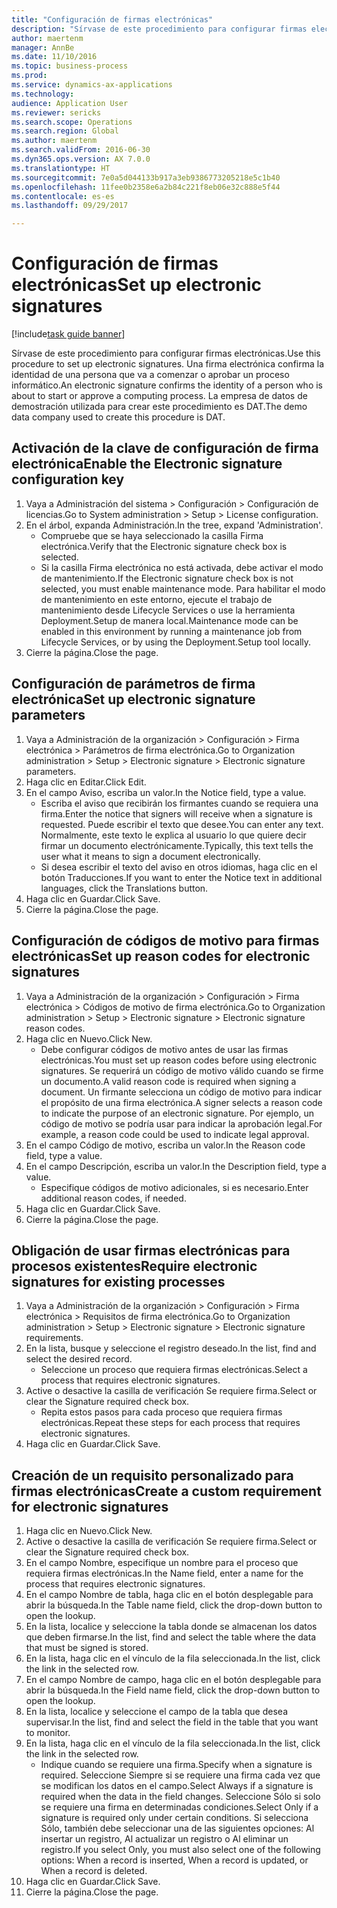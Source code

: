 ```yaml
--- 
title: "Configuración de firmas electrónicas"
description: "Sírvase de este procedimiento para configurar firmas electrónicas."
author: maertenm
manager: AnnBe
ms.date: 11/10/2016
ms.topic: business-process
ms.prod: 
ms.service: dynamics-ax-applications
ms.technology: 
audience: Application User
ms.reviewer: sericks
ms.search.scope: Operations
ms.search.region: Global
ms.author: maertenm
ms.search.validFrom: 2016-06-30
ms.dyn365.ops.version: AX 7.0.0
ms.translationtype: HT
ms.sourcegitcommit: 7e0a5d044133b917a3eb9386773205218e5c1b40
ms.openlocfilehash: 11fee0b2358e6a2b84c221f8eb06e32c888e5f44
ms.contentlocale: es-es
ms.lasthandoff: 09/29/2017

---
```

# <a name="set-up-electronic-signatures"></a><span data-ttu-id="4146e-103">Configuración de firmas electrónicas</span><span class="sxs-lookup"><span data-stu-id="4146e-103">Set up electronic signatures</span></span>

[!include[task guide banner](../../includes/task-guide-banner.md)]

<span data-ttu-id="4146e-104">Sírvase de este procedimiento para configurar firmas electrónicas.</span><span class="sxs-lookup"><span data-stu-id="4146e-104">Use this procedure to set up electronic signatures.</span></span> <span data-ttu-id="4146e-105">Una firma electrónica confirma la identidad de una persona que va a comenzar o aprobar un proceso informático.</span><span class="sxs-lookup"><span data-stu-id="4146e-105">An electronic signature confirms the identity of a person who is about to start or approve a computing process.</span></span> <span data-ttu-id="4146e-106">La empresa de datos de demostración utilizada para crear este procedimiento es DAT.</span><span class="sxs-lookup"><span data-stu-id="4146e-106">The demo data company used to create this procedure is DAT.</span></span>


## <a name="enable-the-electronic-signature-configuration-key"></a><span data-ttu-id="4146e-107">Activación de la clave de configuración de firma electrónica</span><span class="sxs-lookup"><span data-stu-id="4146e-107">Enable the Electronic signature configuration key</span></span>
1. <span data-ttu-id="4146e-108">Vaya a Administración del sistema > Configuración > Configuración de licencias.</span><span class="sxs-lookup"><span data-stu-id="4146e-108">Go to System administration > Setup > License configuration.</span></span>
2. <span data-ttu-id="4146e-109">En el árbol, expanda Administración.</span><span class="sxs-lookup"><span data-stu-id="4146e-109">In the tree, expand 'Administration'.</span></span>
    * <span data-ttu-id="4146e-110">Compruebe que se haya seleccionado la casilla Firma electrónica.</span><span class="sxs-lookup"><span data-stu-id="4146e-110">Verify that the Electronic signature check box is selected.</span></span>  
    * <span data-ttu-id="4146e-111">Si la casilla Firma electrónica no está activada, debe activar el modo de mantenimiento.</span><span class="sxs-lookup"><span data-stu-id="4146e-111">If the Electronic signature check box is not selected, you must enable maintenance mode.</span></span> <span data-ttu-id="4146e-112">Para habilitar el modo de mantenimiento en este entorno, ejecute el trabajo de mantenimiento desde Lifecycle Services o use la herramienta Deployment.Setup de manera local.</span><span class="sxs-lookup"><span data-stu-id="4146e-112">Maintenance mode can be enabled in this environment by running a maintenance job from Lifecycle Services, or by using the Deployment.Setup tool locally.</span></span>  
3. <span data-ttu-id="4146e-113">Cierre la página.</span><span class="sxs-lookup"><span data-stu-id="4146e-113">Close the page.</span></span>

## <a name="set-up-electronic-signature-parameters"></a><span data-ttu-id="4146e-114">Configuración de parámetros de firma electrónica</span><span class="sxs-lookup"><span data-stu-id="4146e-114">Set up electronic signature parameters</span></span>
1. <span data-ttu-id="4146e-115">Vaya a Administración de la organización > Configuración > Firma electrónica > Parámetros de firma electrónica.</span><span class="sxs-lookup"><span data-stu-id="4146e-115">Go to Organization administration > Setup > Electronic signature > Electronic signature parameters.</span></span>
2. <span data-ttu-id="4146e-116">Haga clic en Editar.</span><span class="sxs-lookup"><span data-stu-id="4146e-116">Click Edit.</span></span>
3. <span data-ttu-id="4146e-117">En el campo Aviso, escriba un valor.</span><span class="sxs-lookup"><span data-stu-id="4146e-117">In the Notice field, type a value.</span></span>
    * <span data-ttu-id="4146e-118">Escriba el aviso que recibirán los firmantes cuando se requiera una firma.</span><span class="sxs-lookup"><span data-stu-id="4146e-118">Enter the notice that signers will receive when a signature is requested.</span></span> <span data-ttu-id="4146e-119">Puede escribir el texto que desee.</span><span class="sxs-lookup"><span data-stu-id="4146e-119">You can enter any text.</span></span> <span data-ttu-id="4146e-120">Normalmente, este texto le explica al usuario lo que quiere decir firmar un documento electrónicamente.</span><span class="sxs-lookup"><span data-stu-id="4146e-120">Typically, this text tells the user what it means to sign a document electronically.</span></span>  
    * <span data-ttu-id="4146e-121">Si desea escribir el texto del aviso en otros idiomas, haga clic en el botón Traducciones.</span><span class="sxs-lookup"><span data-stu-id="4146e-121">If you want to enter the Notice text in additional languages, click the Translations button.</span></span>  
4. <span data-ttu-id="4146e-122">Haga clic en Guardar.</span><span class="sxs-lookup"><span data-stu-id="4146e-122">Click Save.</span></span>
5. <span data-ttu-id="4146e-123">Cierre la página.</span><span class="sxs-lookup"><span data-stu-id="4146e-123">Close the page.</span></span>

## <a name="set-up-reason-codes-for-electronic-signatures"></a><span data-ttu-id="4146e-124">Configuración de códigos de motivo para firmas electrónicas</span><span class="sxs-lookup"><span data-stu-id="4146e-124">Set up reason codes for electronic signatures</span></span>
1. <span data-ttu-id="4146e-125">Vaya a Administración de la organización > Configuración > Firma electrónica > Códigos de motivo de firma electrónica.</span><span class="sxs-lookup"><span data-stu-id="4146e-125">Go to Organization administration > Setup > Electronic signature > Electronic signature reason codes.</span></span>
2. <span data-ttu-id="4146e-126">Haga clic en Nuevo.</span><span class="sxs-lookup"><span data-stu-id="4146e-126">Click New.</span></span>
    * <span data-ttu-id="4146e-127">Debe configurar códigos de motivo antes de usar las firmas electrónicas.</span><span class="sxs-lookup"><span data-stu-id="4146e-127">You must set up reason codes before using electronic signatures.</span></span> <span data-ttu-id="4146e-128">Se requerirá un código de motivo válido cuando se firme un documento.</span><span class="sxs-lookup"><span data-stu-id="4146e-128">A valid reason code is required when signing a document.</span></span>     <span data-ttu-id="4146e-129">Un firmante selecciona un código de motivo para indicar el propósito de una firma electrónica.</span><span class="sxs-lookup"><span data-stu-id="4146e-129">A signer selects a reason code to indicate the purpose of an electronic signature.</span></span> <span data-ttu-id="4146e-130">Por ejemplo, un código de motivo se podría usar para indicar la aprobación legal.</span><span class="sxs-lookup"><span data-stu-id="4146e-130">For example, a reason code could be used to indicate legal approval.</span></span>  
3. <span data-ttu-id="4146e-131">En el campo Código de motivo, escriba un valor.</span><span class="sxs-lookup"><span data-stu-id="4146e-131">In the Reason code field, type a value.</span></span>
4. <span data-ttu-id="4146e-132">En el campo Descripción, escriba un valor.</span><span class="sxs-lookup"><span data-stu-id="4146e-132">In the Description field, type a value.</span></span>
    * <span data-ttu-id="4146e-133">Especifique códigos de motivo adicionales, si es necesario.</span><span class="sxs-lookup"><span data-stu-id="4146e-133">Enter additional reason codes, if needed.</span></span>  
5. <span data-ttu-id="4146e-134">Haga clic en Guardar.</span><span class="sxs-lookup"><span data-stu-id="4146e-134">Click Save.</span></span>
6. <span data-ttu-id="4146e-135">Cierre la página.</span><span class="sxs-lookup"><span data-stu-id="4146e-135">Close the page.</span></span>

## <a name="require-electronic-signatures-for-existing-processes"></a><span data-ttu-id="4146e-136">Obligación de usar firmas electrónicas para procesos existentes</span><span class="sxs-lookup"><span data-stu-id="4146e-136">Require electronic signatures for existing processes</span></span>
1. <span data-ttu-id="4146e-137">Vaya a Administración de la organización > Configuración > Firma electrónica > Requisitos de firma electrónica.</span><span class="sxs-lookup"><span data-stu-id="4146e-137">Go to Organization administration > Setup > Electronic signature > Electronic signature requirements.</span></span>
2. <span data-ttu-id="4146e-138">En la lista, busque y seleccione el registro deseado.</span><span class="sxs-lookup"><span data-stu-id="4146e-138">In the list, find and select the desired record.</span></span>
    * <span data-ttu-id="4146e-139">Seleccione un proceso que requiera firmas electrónicas.</span><span class="sxs-lookup"><span data-stu-id="4146e-139">Select a process that requires electronic signatures.</span></span>  
3. <span data-ttu-id="4146e-140">Active o desactive la casilla de verificación Se requiere firma.</span><span class="sxs-lookup"><span data-stu-id="4146e-140">Select or clear the Signature required check box.</span></span>
    * <span data-ttu-id="4146e-141">Repita estos pasos para cada proceso que requiera firmas electrónicas.</span><span class="sxs-lookup"><span data-stu-id="4146e-141">Repeat these steps for each process that requires electronic signatures.</span></span>  
4. <span data-ttu-id="4146e-142">Haga clic en Guardar.</span><span class="sxs-lookup"><span data-stu-id="4146e-142">Click Save.</span></span>

## <a name="create-a-custom-requirement-for-electronic-signatures"></a><span data-ttu-id="4146e-143">Creación de un requisito personalizado para firmas electrónicas</span><span class="sxs-lookup"><span data-stu-id="4146e-143">Create a custom requirement for electronic signatures</span></span>
1. <span data-ttu-id="4146e-144">Haga clic en Nuevo.</span><span class="sxs-lookup"><span data-stu-id="4146e-144">Click New.</span></span>
2. <span data-ttu-id="4146e-145">Active o desactive la casilla de verificación Se requiere firma.</span><span class="sxs-lookup"><span data-stu-id="4146e-145">Select or clear the Signature required check box.</span></span>
3. <span data-ttu-id="4146e-146">En el campo Nombre, especifique un nombre para el proceso que requiera firmas electrónicas.</span><span class="sxs-lookup"><span data-stu-id="4146e-146">In the Name field, enter a name for the process that requires electronic signatures.</span></span>
4. <span data-ttu-id="4146e-147">En el campo Nombre de tabla, haga clic en el botón desplegable para abrir la búsqueda.</span><span class="sxs-lookup"><span data-stu-id="4146e-147">In the Table name field, click the drop-down button to open the lookup.</span></span>
5. <span data-ttu-id="4146e-148">En la lista, localice y seleccione la tabla donde se almacenan los datos que deben firmarse.</span><span class="sxs-lookup"><span data-stu-id="4146e-148">In the list, find and select the table where the data that must be signed is stored.</span></span>
6. <span data-ttu-id="4146e-149">En la lista, haga clic en el vínculo de la fila seleccionada.</span><span class="sxs-lookup"><span data-stu-id="4146e-149">In the list, click the link in the selected row.</span></span>
7. <span data-ttu-id="4146e-150">En el campo Nombre de campo, haga clic en el botón desplegable para abrir la búsqueda.</span><span class="sxs-lookup"><span data-stu-id="4146e-150">In the Field name field, click the drop-down button to open the lookup.</span></span>
8. <span data-ttu-id="4146e-151">En la lista, localice y seleccione el campo de la tabla que desea supervisar.</span><span class="sxs-lookup"><span data-stu-id="4146e-151">In the list, find and select the field in the table that you want to monitor.</span></span>
9. <span data-ttu-id="4146e-152">En la lista, haga clic en el vínculo de la fila seleccionada.</span><span class="sxs-lookup"><span data-stu-id="4146e-152">In the list, click the link in the selected row.</span></span>
    * <span data-ttu-id="4146e-153">Indique cuando se requiere una firma.</span><span class="sxs-lookup"><span data-stu-id="4146e-153">Specify when a signature is required.</span></span>     <span data-ttu-id="4146e-154">Seleccione Siempre si se requiere una firma cada vez que se modifican los datos en el campo.</span><span class="sxs-lookup"><span data-stu-id="4146e-154">Select Always if a signature is required when the data in the field changes.</span></span>     <span data-ttu-id="4146e-155">Seleccione Sólo si solo se requiere una firma en determinadas condiciones.</span><span class="sxs-lookup"><span data-stu-id="4146e-155">Select Only if a signature is required only under certain conditions.</span></span> <span data-ttu-id="4146e-156">Si selecciona Sólo, también debe seleccionar una de las siguientes opciones: Al insertar un registro, Al actualizar un registro o Al eliminar un registro.</span><span class="sxs-lookup"><span data-stu-id="4146e-156">If you select Only, you must also select one of the following options: When a record is inserted, When a record is updated, or When a record is deleted.</span></span>  
10. <span data-ttu-id="4146e-157">Haga clic en Guardar.</span><span class="sxs-lookup"><span data-stu-id="4146e-157">Click Save.</span></span>
11. <span data-ttu-id="4146e-158">Cierre la página.</span><span class="sxs-lookup"><span data-stu-id="4146e-158">Close the page.</span></span>


